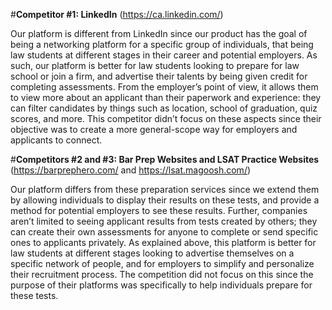 #__Competitor #1: LinkedIn__
(https://ca.linkedin.com/)

Our platform is different from LinkedIn since our product has the goal of being a networking platform for a specific group of individuals, that being law students at different stages in their career and potential employers. As such, our platform is better for law students looking to prepare for law school or join a firm, and advertise their talents by being given credit for completing assessments. From the employer’s point of view, it allows them to view more about an applicant than their paperwork and experience: they can filter candidates by things such as location, school of graduation, quiz scores, and more. This competitor didn’t focus on these aspects since their objective was to create a more general-scope way for employers and applicants to connect. 

#__Competitors #2 and #3: Bar Prep Websites and LSAT Practice Websites__
(https://barprephero.com/ and https://lsat.magoosh.com/)

Our platform differs from these preparation services since we extend them by allowing individuals to display their results on these tests, and provide a method for potential employers to see these results. Further, companies aren’t limited to seeing applicant results from tests created by others; they can create their own assessments for anyone to complete or send specific ones to applicants privately. As explained above, this platform is better for law students at different stages looking to advertise themselves on a specific network of people, and for employers to simplify and personalize their recruitment process. The competition did not focus on this since the purpose of their platforms was specifically to help individuals prepare for these tests.
